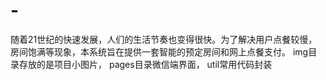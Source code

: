 # -
随着21世纪的快速发展，人们的生活节奏也变得很快。为了解决用户点餐较慢，房间饱满等现象，本系统旨在提供一套智能的预定房间和网上点餐支付。
img目录存放的是项目小图片，
pages目录微信端界面，
  util常用代码封装
  
